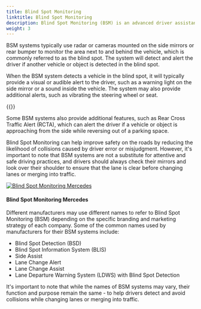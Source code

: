 ```yaml
---
title: Blind Spot Monitoring
linktitle: Blind Spot Monitoring
description: Blind Spot Monitoring (BSM) is an advanced driver assistance system designed to help drivers detect and avoid collisions while changing lanes or merging into traffic.
weight: 3
---
```

<!-- markdownlint-disable MD033 -->

BSM systems typically use radar or cameras mounted on the side mirrors or rear bumper to monitor the area next to and behind the vehicle, which is commonly referred to as the blind spot. The system will detect and alert the driver if another vehicle or object is detected in the blind spot.

When the BSM system detects a vehicle in the blind spot, it will typically provide a visual or audible alert to the driver, such as a warning light on the side mirror or a sound inside the vehicle. The system may also provide additional alerts, such as vibrating the steering wheel or seat.

{{<evkxdisplayaddarticle />}}

Some BSM systems also provide additional features, such as Rear Cross Traffic Alert (RCTA), which can alert the driver if a vehicle or object is approaching from the side while reversing out of a parking space.

Blind Spot Monitoring can help improve safety on the roads by reducing the likelihood of collisions caused by driver error or misjudgment. However, it's important to note that BSM systems are not a substitute for attentive and safe driving practices, and drivers should always check their mirrors and look over their shoulder to ensure that the lane is clear before changing lanes or merging into traffic.

<figur>
    <a href="https://media.evkx.net/multimedia/technology/driverassistance/blindspotmonitoring/illustration.jpg">
        <img src="https://media.evkx.net/multimedia/technology/driverassistance/blindspotmonitoring/illustration_st.jpg" alt="Blind Spot Monitoring Mercedes" title="Blind Spot Monitoring Mercedes">
    </a>
    <figcaption><h4>Blind Spot Monitoring Mercedes</h4></figcaption>
</figur>

Different manufacturers may use different names to refer to Blind Spot Monitoring (BSM) depending on the specific branding and marketing strategy of each company. Some of the common names used by manufacturers for their BSM systems include:

- Blind Spot Detection (BSD)
- Blind Spot Information System (BLIS)
- Side Assist
- Lane Change Alert
- Lane Change Assist
- Lane Departure Warning System (LDWS) with Blind Spot Detection

It's important to note that while the names of BSM systems may vary, their function and purpose remain the same - to help drivers detect and avoid collisions while changing lanes or merging into traffic.
